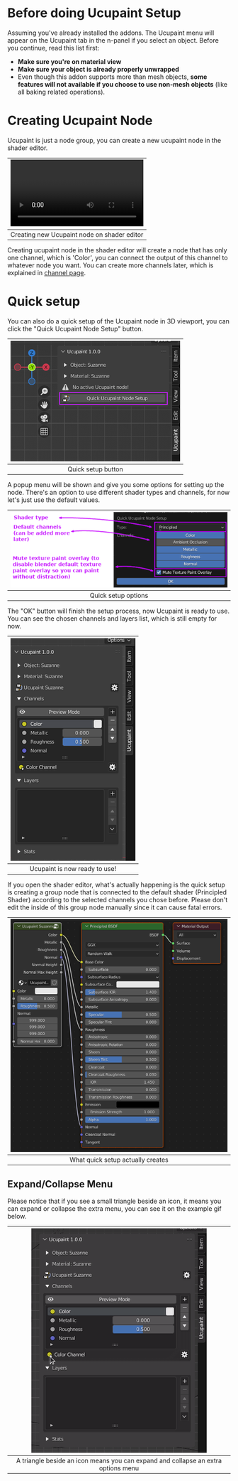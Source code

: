 # Before doing Ucupaint Setup
Assuming you've already installed the addons. The Ucupaint menu will appear on the Ucupaint tab in the n-panel if you select an object.
Before you continue, read this list first:

- **Make sure you're on material view**
- **Make sure your object is already properly unwrapped**
- Even though this addon supports more than mesh objects, **some features will not available if you choose to use non-mesh objects** (like all baking related operations).

# Creating Ucupaint Node
Ucupaint is just a node group, you can create a new ucupaint node in the shader editor.

|![type:video](./source/01.quick-setup.00.mp4)|
|:--:|
|Creating new Ucupaint node on shader editor| {align=center, width=100%}

Creating ucupaint node in the shader editor will create a node that has only one channel, which is 'Color', you can connect the output of this channel to whatever node you want. You can create more channels later, which is explained in [channel page](../01.01.channel/).

# Quick setup

You can also do a quick setup of the Ucupaint node in 3D viewport, you can click the "Quick Ucupaint Node Setup" button.

|![quick-setup-01](./source/01.quick-setup.01.png)|
|:--:|
|Quick setup button| {align=center}

A popup menu will be shown and give you some options for setting up the node. There's an option to use different shader types and channels, for now let's just use the default values.
  
|![quick-setup-02](./source/01.quick-setup.02.png)|
|:--:|
|Quick setup options| {align=center}

The "OK" button will finish the setup process, now Ucupaint is ready to use. You can see the chosen channels and layers list, which is still empty for now.

|![quick-setup-03](./source/01.quick-setup.03.png)|
|:--:|
|Ucupaint is now ready to use!| {align=center}

If you open the shader editor, what's actually happening is the quick setup is creating a group node that is connected to the default shader (Principled Shader) according to the selected channels you chose before. Please don't edit the inside of this group node manually since it can cause fatal errors.

|![quick-setup-04](./source/01.quick-setup.04.png)|
|:--:|
|What quick setup actually creates| {align=center}

## Expand/Collapse Menu

Please notice that if you see a small triangle beside an icon, it means you can expand or collapse the extra menu, you can see it on the example gif below.

|![collapse uncollapse](./source/01.quick-setup.05.gif)|
|:--:|
|A triangle beside an icon means you can expand and collapse an extra options menu| {align=center}

